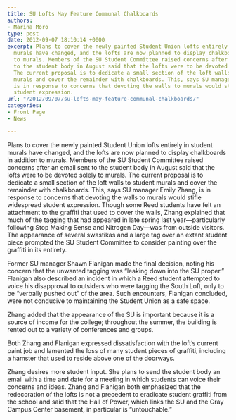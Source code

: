 ```yaml
---
title: SU Lofts May Feature Communal Chalkboards
authors:
- Marina Moro
type: post
date: 2012-09-07 18:10:14 +0000
excerpt: Plans to cover the newly painted Student Union lofts entirely in student
  murals have changed, and the lofts are now planned to display chalkboards in addition
  to murals. Members of the SU Student Committee raised concerns after an email sent
  to the student body in August said that the lofts were to be devoted solely to murals.
  The current proposal is to dedicate a small section of the loft walls to student
  murals and cover the remainder with chalkboards. This, says SU manager Emily Zhang,
  is in response to concerns that devoting the walls to murals would stifle widespread
  student expression.
url: "/2012/09/07/su-lofts-may-feature-communal-chalkboards/"
categories:
- Front Page
- News

---
```

Plans to cover the newly painted Student Union lofts entirely in student murals have changed, and the lofts are now planned to display chalkboards in addition to murals. Members of the SU Student Committee raised concerns after an email sent to the student body in August said that the lofts were to be devoted solely to murals. The current proposal is to dedicate a small section of the loft walls to student murals and cover the remainder with chalkboards. This, says SU manager Emily Zhang, is in response to concerns that devoting the walls to murals would stifle widespread student expression. Though some Reed students have felt an attachment to the graffiti that used to cover the walls, Zhang explained that much of the tagging that had appeared in late spring last year—particularly following Stop Making Sense and Nitrogen Day—was from outside visitors. The appearance of several swastikas and a large tag over an extant student piece prompted the SU Student Committee to consider painting over the graffiti in its entirety.

Former SU manager Shawn Flanigan made the final decision, noting his concern that the unwanted tagging was “leaking down into the SU proper.” Flanigan also described an incident in which a Reed student attempted to voice his disapproval to outsiders who were tagging the South Loft, only to be “verbally pushed out” of the area. Such encounters, Flanigan concluded, were not conducive to maintaining the Student Union as a safe space.

Zhang added that the appearance of the SU is important because it is a source of income for the college; throughout the summer, the building is rented out to a variety of conferences and groups.

Both Zhang and Flanigan expressed dissatisfaction with the loft’s current paint job and lamented the loss of many student pieces of graffiti, including a hamster that used to reside above one of the doorways.

Zhang desires more student input. She plans to send the student body an email with a time and date for a meeting in which students can voice their concerns and ideas. Zhang and Flanigan both emphasized that the redecoration of the lofts is not a precedent to eradicate student graffiti from the school and said that the Hall of Power, which links the SU and the Gray Campus Center basement, in particular is “untouchable.”